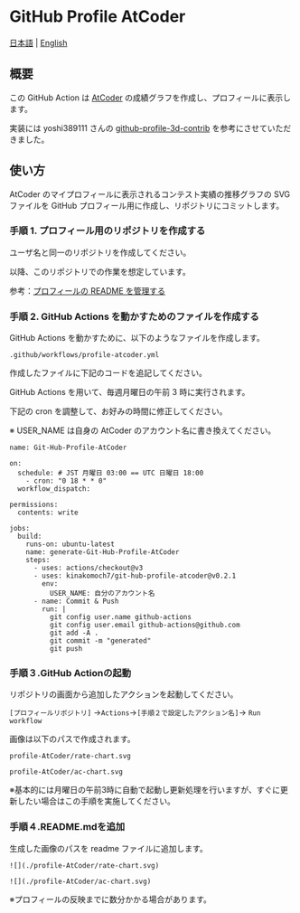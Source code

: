 # GitHub Profile AtCoder

[日本語](./docs/README.ja.md) | [English](./docs/README.en.md)

## 概要

この GitHub Action は [AtCoder](https://atcoder.jp/?lang=ja) の成績グラフを作成し、プロフィールに表示します。

実装には yoshi389111 さんの [github-profile-3d-contrib](https://github.com/yoshi389111/github-profile-3d-contrib) を参考にさせていただきました。

## 使い方

AtCoder のマイプロフィールに表示されるコンテスト実績の推移グラフの SVG ファイルを GitHub プロフィール用に作成し、リポジトリにコミットします。

### 手順 1. プロフィール用のリポジトリを作成する

ユーザ名と同一のリポジトリを作成してください。

以降、このリポジトリでの作業を想定しています。

参考：[プロフィールの README を管理する](https://docs.github.com/ja/github/setting-up-and-managing-your-github-profile/managing-your-profile-readme)

### 手順 2. GitHub Actions を動かすためのファイルを作成する

GitHub Actions を動かすために、以下のようなファイルを作成します。

``` .github/workflows/profile-atcoder.yml ```

作成したファイルに下記のコードを追記してください。

GitHub Actions を用いて、毎週月曜日の午前 3 時に実行されます。

下記の cron を調整して、お好みの時間に修正してください。

※ USER_NAME は自身の AtCoder のアカウント名に書き換えてください。

```
name: Git-Hub-Profile-AtCoder

on:
  schedule: # JST 月曜日 03:00 == UTC 日曜日 18:00
    - cron: "0 18 * * 0"
  workflow_dispatch:

permissions:
  contents: write

jobs:
  build:
    runs-on: ubuntu-latest
    name: generate-Git-Hub-Profile-AtCoder
    steps:
      - uses: actions/checkout@v3
      - uses: kinakomoch7/git-hub-profile-atcoder@v0.2.1
        env:
          USER_NAME: 自分のアカウント名
      - name: Commit & Push
        run: |
          git config user.name github-actions
          git config user.email github-actions@github.com
          git add -A .
          git commit -m "generated"
          git push
```

### 手順３.GitHub Actionの起動

リポジトリの画面から追加したアクションを起動してください。

```[プロフィールリポジトリ]``` ->```Actions```->```[手順２で設定したアクション名]```-> ```Run workflow```

画像は以下のパスで作成されます。

```profile-AtCoder/rate-chart.svg```

```profile-AtCoder/ac-chart.svg```

※基本的には月曜日の午前3時に自動で起動し更新処理を行いますが、すぐに更新したい場合はこの手順を実施してください。

### 手順４.README.mdを追加

生成した画像のパスを readme ファイルに追加します。

``` ![](./profile-AtCoder/rate-chart.svg) ```

``` ![](./profile-AtCoder/ac-chart.svg) ```

※プロフィールの反映までに数分かかる場合があります。

